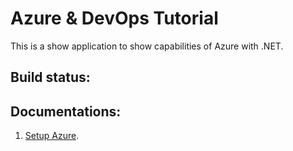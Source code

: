 # Azure & DevOps Tutorial
This is a show application to show capabilities of Azure with .NET.


## Build status:

## Documentations: 

1. [Setup Azure](documentations/setup_azure.md).
